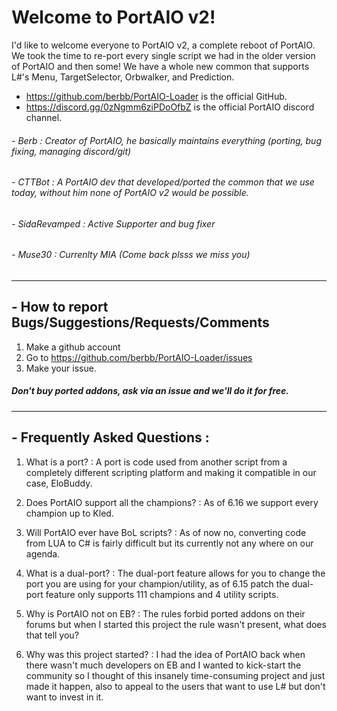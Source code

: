 # Welcome to PortAIO v2!

I'd like to welcome everyone to PortAIO v2, a complete reboot of PortAIO. We took the time to re-port every single script we had in the older version of PortAIO and then some! We have a whole new common that supports L#'s Menu, TargetSelector, Orbwalker, and Prediction.

- https://github.com/berbb/PortAIO-Loader is the official GitHub.
- https://discord.gg/0zNgmm6ziPDoOfbZ is the official PortAIO discord channel.

###### - Berb : Creator of PortAIO, he basically maintains everything (porting, bug fixing, managing discord/git)
###### - CTTBot : A PortAIO dev that developed/ported the common that we use today, without him none of PortAIO v2 would be possible.
###### - SidaRevamped : Active Supporter and bug fixer
###### - Muse30 : Currenlty MIA (Come back plsss we miss you)

---

## - How to report Bugs/Suggestions/Requests/Comments
1. Make a github account
2. Go to https://github.com/berbb/PortAIO-Loader/issues
3. Make your issue.

##### Don't buy ported addons, ask via an issue and we'll do it for free.

---

## - Frequently Asked Questions :
1. What is a port? : A port is code used from another script from a completely different scripting platform and making it compatible in our case, EloBuddy.

2. Does PortAIO support all the champions? : As of 6.16 we support every champion up to Kled.

3. Will PortAIO ever have BoL scripts? : As of now no, converting code from LUA to C# is fairly difficult but its currently not any where on our agenda.

4. What is a dual-port? : The dual-port feature allows for you to change the port you are using for your champion/utility, as of 6.15 patch the dual-port feature only supports 111 champions and 4 utility scripts.

5. Why is PortAIO not on EB? : The rules forbid ported addons on their forums but when I started this project the rule wasn't present, what does that tell you?

6. Why was this project started? : I had the idea of PortAIO back when there wasn't much developers on EB and I wanted to kick-start the community so I thought of this insanely time-consuming project and just made it happen, also to appeal to the users that want to use L# but don't want to invest in it.
